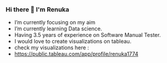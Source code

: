 ### Hi there 👋 I'm Renuka


-  I’m currently focusing on my aim
-  I’m currently learning Data science.
-  Having 3.5 years of experience on Software Manual Tester. 
-  I would love to create visualizations on tableau.
-  check my visualizations here :
-  https://public.tableau.com/app/profile/renuka1774
